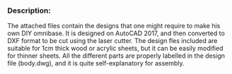 ### Description:

The attached files contain the designs that one might require to make his own DIY omnibase. It is designed on AutoCAD 2017, and then converted to DXF format to be cut using the laser cutter. 
The design fles included are suitable for 1cm thick wood or acrylic sheets, but it can be easily modified for thinner sheets. All the different parts are properly labelled in the design file (body.dwg), and it is quite self-explanatory for assembly. 